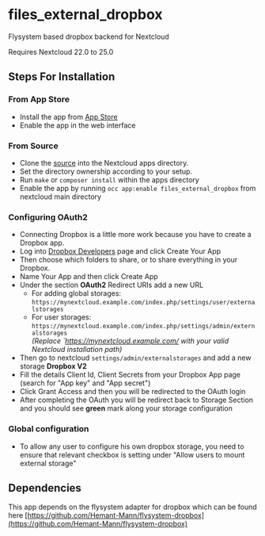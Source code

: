 # files_external_dropbox
Flysystem based dropbox backend for Nextcloud

Requires Nextcloud 22.0 to 25.0

## Steps For Installation
### From App Store
- Install the app from [App Store](https://apps.nextcloud.com/apps/files_external_dropbox)
- Enable the app in the web interface
### From Source
- Clone the [source](https://github.com/DJaeger/files_external_dropbox.git) into the Nextcloud apps directory.
- Set the directory ownership according to your setup.
- Run `make` or `composer install` within the apps directory
- Enable the app by running `occ app:enable files_external_dropbox` from nextcloud main directory
### Configuring OAuth2
- Connecting Dropbox is a little more work because you have to create a Dropbox app.
- Log into [Dropbox Developers](http://www.dropbox.com/developers) page and click Create Your App
- Then choose which folders to share, or to share everything in your Dropbox.
- Name Your App and then click Create App
- Under the section **OAuth2** Redirect URIs add a new URL
  - For adding global storages:
    ```https://mynextcloud.example.com/index.php/settings/user/externalstorages```
  - For user storages:
    ```https://mynextcloud.example.com/index.php/settings/admin/externalstorages```<br>
    _(Replace `https://mynextcloud.example.com/ with your valid Nextcloud installation path)_
- Then go to nextcloud ```settings/admin/externalstorages``` and add a new storage **Dropbox V2**
- Fill the details Client Id, Client Secrets from your Dropbox App page (search for "App key" and "App secret")
- Click Grant Access and then you will be redirected to the OAuth login
- After completing the OAuth you will be redirect back to Storage Section and you should see **green** mark along your storage configuration
### Global configuration
- To allow any user to configure his own dropbox storage, you need to ensure that relevant checkbox is setting under "Allow users to mount external storage"

## Dependencies
This app depends on the flysystem adapter for dropbox which can be found here [https://github.com/Hemant-Mann/flysystem-dropbox](https://github.com/Hemant-Mann/flysystem-dropbox)
